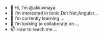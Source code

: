 - 👋 Hi, I’m @akkivinaya
- 👀 I’m interested in Ionic,Dot Net,Angular...
- 🌱 I’m currently learning ...
- 💞️ I’m looking to collaborate on ...
- 📫 How to reach me ...

<!---
akkivinaya/akkivinaya is a ✨ special ✨ repository because its `README.md` (this file) appears on your GitHub profile.
You can click the Preview link to take a look at your changes.
--->
